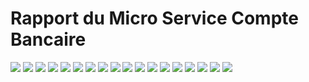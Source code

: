 <h1>Rapport du Micro Service Compte Bancaire</h1>
<img src="screenshoots/1.PNG">
<img src="screenshoots/2.PNG">
<img src="screenshoots/3.PNG">
<img src="screenshoots/4.PNG">
<img src="screenshoots/5.PNG">
<img src="screenshoots/6.PNG">
<img src="screenshoots/7.PNG">
<img src="screenshoots/8.PNG">
<img src="screenshoots/9.PNG">
<img src="screenshoots/10.PNG">
<img src="screenshoots/11.PNG">
<img src="screenshoots/12.PNG">
<img src="screenshoots/13.PNG">
<img src="screenshoots/14.PNG">
<img src="screenshoots/15.PNG">
<img src="screenshoots/16.PNG">
<img src="screenshoots/17.PNG">
<img src="screenshoots/18.PNG">
